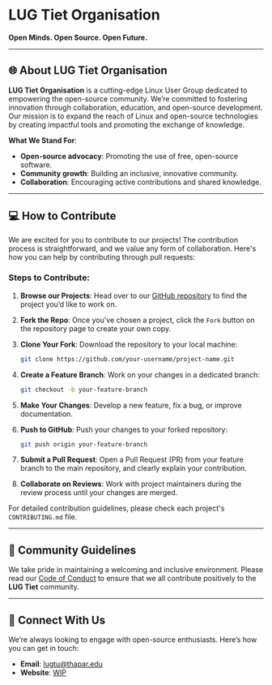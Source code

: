 # LUG Tiet Organisation

**Open Minds. Open Source. Open Future.**

---

## 🌐 About LUG Tiet Organisation

**LUG Tiet Organisation** is a cutting-edge Linux User Group dedicated to empowering the open-source community. We’re committed to fostering innovation through collaboration, education, and open-source development. Our mission is to expand the reach of Linux and open-source technologies by creating impactful tools and promoting the exchange of knowledge.

**What We Stand For**:
- **Open-source advocacy**: Promoting the use of free, open-source software.
- **Community growth**: Building an inclusive, innovative community.
- **Collaboration**: Encouraging active contributions and shared knowledge.

---
## 💻 How to Contribute

We are excited for you to contribute to our projects! The contribution process is straightforward, and we value any form of collaboration. Here's how you can help by contributing through pull requests:

### Steps to Contribute:

1. **Browse our Projects**: Head over to our [GitHub repository](https://github.com/Linux-Users-Group-TIET) to find the project you’d like to work on.
   
2. **Fork the Repo**: Once you've chosen a project, click the `Fork` button on the repository page to create your own copy.

3. **Clone Your Fork**: Download the repository to your local machine:
   ```bash
   git clone https://github.com/your-username/project-name.git
   ```

4. **Create a Feature Branch**: Work on your changes in a dedicated branch:
   ```bash
   git checkout -b your-feature-branch
   ```

5. **Make Your Changes**: Develop a new feature, fix a bug, or improve documentation.

6. **Push to GitHub**: Push your changes to your forked repository:
   ```bash
   git push origin your-feature-branch
   ```

7. **Submit a Pull Request**: Open a Pull Request (PR) from your feature branch to the main repository, and clearly explain your contribution.

8. **Collaborate on Reviews**: Work with project maintainers during the review process until your changes are merged.

For detailed contribution guidelines, please check each project's `CONTRIBUTING.md` file.

---

## 🤝 Community Guidelines

We take pride in maintaining a welcoming and inclusive environment. Please read our [Code of Conduct](./CODE_OF_CONDUCT.md) to ensure that we all contribute positively to the **LUG Tiet** community.

---

## 📧 Connect With Us

We’re always looking to engage with open-source enthusiasts. Here’s how you can get in touch:

- **Email**: [lugtu@thapar.edu](mailto:lugtu@thapar.edu)
- **Website**: [WIP](WIP)
